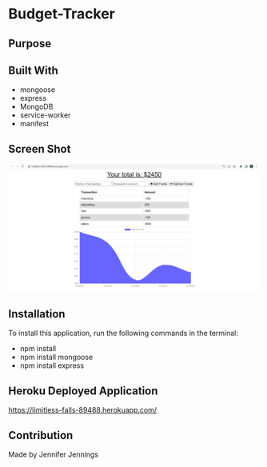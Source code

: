 # Budget-Tracker

## Purpose


## Built With
* mongoose
* express
* MongoDB
* service-worker
* manifest

## Screen Shot
![Screenshot Budget-tracker](https://github.com/jen2ags/Budget-tracker/blob/main/assets/budget-tracker%20app.png)

## Installation
To install this application, run the following commands in the terminal:
 * npm install 
 * npm install mongoose
 * npm install express


## Heroku Deployed Application
https://limitless-falls-89488.herokuapp.com/
 

## Contribution
Made by Jennifer Jennings
